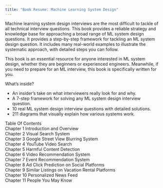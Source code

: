 ```yaml
---
title: "Book Resume: Machine Learning System Design"
---
```

Machine learning system design interviews are the most difficult to tackle of all technical interview questions. This book provides a reliable strategy and knowledge base for approaching a broad range of ML system design questions. It provides a step-by-step framework for tackling an ML system design question. It includes many real-world examples to illustrate the systematic approach, with detailed steps you can follow.  
  
This book is an essential resource for anyone interested in ML system design, whether they are beginners or experienced engineers. Meanwhile, if you need to prepare for an ML interview, this book is specifically written for you.

What’s inside?  
- An insider’s take on what interviewers really look for and why.  
- A 7-step framework for solving any ML system design interview question.  
- 10 real ML system design interview questions with detailed solutions.  
- 211 diagrams that visually explain how various systems work.

Table Of Contents  
Chapter 1 Introduction and Overview  
Chapter 2 Visual Search System  
Chapter 3 Google Street View Blurring System  
Chapter 4 YouTube Video Search  
Chapter 5 Harmful Content Detection  
Chapter 6 Video Recommendation System  
Chapter 7 Event Recommendation System  
Chapter 8 Ad Click Prediction on Social Platforms  
Chapter 9 Similar Listings on Vacation Rental Platforms  
Chapter 10 Personalized News Feed  
Chapter 11 People You May Know